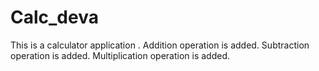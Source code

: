 # Calc_deva
This is a calculator application .
Addition operation is added.
Subtraction operation is added.
Multiplication operation is added.
